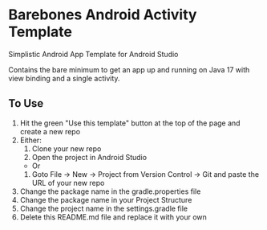 # Barebones Android Activity Template
Simplistic Android App Template for Android Studio

Contains the bare minimum to get an app up and running on Java 17 with view binding and a single activity.

## To Use
1. Hit the green "Use this template" button at the top of the page and create a new repo
2. Either:
   1. Clone your new repo
   2. Open the project in Android Studio
   - Or
   1. Goto File -> New -> Project from Version Control -> Git and paste the URL of your new repo
3. Change the package name in the gradle.properties file
4. Change the package name in your Project Structure
5. Change the project name in the settings.gradle file
6. Delete this README.md file and replace it with your own
